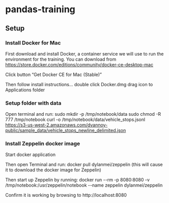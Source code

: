 # pandas-training

## Setup
### Install Docker for Mac
First download and install Docker, a container service we will use to run the environment for the training.  You can download from https://store.docker.com/editions/community/docker-ce-desktop-mac

Click button “Get Docker CE for Mac (Stable)”

Then follow install instructions...
double click Docker.dmg
drag icon to Applications folder

### Setup folder with data
Open terminal and run:
sudo mkdir -p /tmp/notebook/data
sudo chmod -R 777 /tmp/notebook
curl -o /tmp/notebook/data/vehicle_stops.jsonl https://s3-us-west-2.amazonaws.com/dvannoy-public/sample_data/vehicle_stops_newline_delimited.json


### Install Zeppelin docker image
Start docker application

Then open Terminal and run:
docker pull dylanmei/zeppelin
(this will cause it to download the docker image for Zeppelin)

Then start up Zeppelin by running:
docker run --rm -p 8080:8080 -v /tmp/notebook:/usr/zeppelin/notebook --name zeppelin dylanmei/zeppelin

Confirm it is working by browsing to http://localhost:8080



